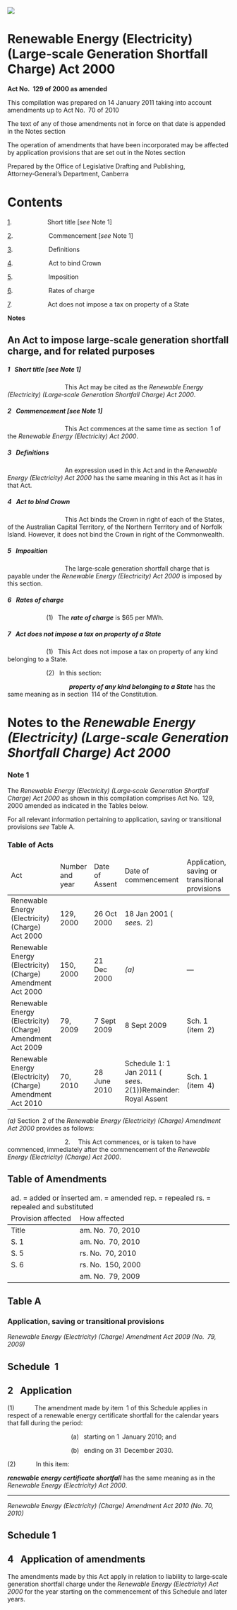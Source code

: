 ![](http://www.comlaw.gov.au/Details/C2011C00088/Html/63b4f3cf-ac59-45bd-b3b2-3b4f70cbcf0a_files/image001.gif)

# Renewable Energy (Electricity) (Large‑scale Generation Shortfall Charge) Act 2000

**Act No. 129 of 2000 as amended**

This compilation was prepared on 14 January 2011
 taking into account amendments up to Act No. 70 of 2010

The text of any of those amendments not in force
 on that date is appended in the Notes section

The operation of amendments that have been incorporated may be 
 affected by application provisions that are set out in the Notes section

Prepared by the Office of Legislative Drafting and Publishing,
 Attorney‑General’s Department, Canberra

# Contents

[1](#1).            Short title [_see_ Note 1]

[2](#2).            Commencement [_see_ Note 1]

[3](#3).            Definitions

[4](#4).            Act to bind Crown

[5](#5).            Imposition

[6](#6).            Rates of charge

[7](#7).            Act does not impose a tax on property of a State

**Notes** 

## An Act to impose large‑scale generation shortfall charge, and for related purposes

##### <a id="1"></a>1  Short title [_see_ Note 1]

                   This Act may be cited as the _Renewable Energy (Electricity) (Large‑scale Generation Shortfall Charge) Act 2000_.

##### <a id="2"></a>2  Commencement [_see_ Note 1]

                   This Act commences at the same time as section 1 of the _Renewable Energy (Electricity) Act 2000_.

##### <a id="3"></a>3  Definitions

                   An expression used in this Act and in the _Renewable Energy (Electricity) Act 2000_ has the same meaning in this Act as it has in that Act.

##### <a id="4"></a>4  Act to bind Crown

                   This Act binds the Crown in right of each of the States, of the Australian Capital Territory, of the Northern Territory and of Norfolk Island. However, it does not bind the Crown in right of the Commonwealth.

##### <a id="5"></a>5  Imposition

                   The large‑scale generation shortfall charge that is payable under the _Renewable Energy (Electricity) Act 2000_ is imposed by this section.

##### 6  Rates of charge

             (1)  The **_rate of charge_** is $65 per MWh.

##### <a id="7"></a>7  Act does not impose a tax on property of a State

             (1)  This Act does not impose a tax on property of any kind belonging to a State.

             (2)  In this section:

                    <a name="properti-kind-belong-state"></a>**_property of any kind belonging to a State_** has the same meaning as in section 114 of the Constitution.

# Notes to the _Renewable Energy (Electricity) (Large-scale Generation Shortfall Charge) Act 2000_

### Note 1

The _Renewable Energy (Electricity) (Large‑scale Generation Shortfall Charge) Act 2000_ as shown in this compilation comprises Act No. 129, 2000 amended as indicated in the Tables below.

For all relevant information pertaining to application, saving or transitional provisions _see_ Table A.

### Table of Acts

<table>
<colgroup>
  <col width="31%">
  <col width="16%">
  <col width="18%">
  <col width="21%">
  <col width="14%">
</colgroup>

<thead>
  <tr>
    <td>
      <div>Act</div>
    </td>
    <td>
      <div>Number 
and year</div>
    </td>
    <td>
      <div>Date 
of Assent</div>
    </td>
    <td>
      <div>Date of commencement</div>
    </td>
    <td>
      <div>Application, saving or transitional provisions</div>
    </td>
  </tr>
</thead>
<tr>
  <td>
    <div>Renewable Energy (Electricity) (Charge) Act 2000</div>
  </td>
  <td>
    <div>129, 2000</div>
  </td>
  <td>
    <div>26 Oct 2000</div>
  </td>
  <td>
    <div>18 Jan 2001 ( <i>see</i>s. 2)</div>
  </td>
  <td>
    <div></div>
  </td>
</tr>
<tr>
  <td>
    <div>Renewable Energy (Electricity) (Charge) Amendment Act 2000</div>
  </td>
  <td>
    <div>150, 2000</div>
  </td>
  <td>
    <div>21 Dec 2000</div>
  </td>
  <td>
    <div><i>(a)</i></div>
  </td>
  <td>
    <div>—</div>
  </td>
</tr>
<tr>
  <td>
    <div>Renewable Energy (Electricity) (Charge) Amendment Act 2009</div>
  </td>
  <td>
    <div>79, 2009</div>
  </td>
  <td>
    <div>7 Sept 2009</div>
  </td>
  <td>
    <div>8 Sept 2009</div>
  </td>
  <td>
    <div>Sch. 1 (item 2)</div>
  </td>
</tr>
<tr>
  <td>
    <div>Renewable Energy (Electricity) (Charge) Amendment Act 2010</div>
  </td>
  <td>
    <div>70, 2010</div>
  </td>
  <td>
    <div>28 June 2010</div>
  </td>
  <td>
    <div>Schedule 1: 1 Jan 2011 ( <i>see</i>s. 2(1))Remainder: Royal Assent</div>
  </td>
  <td>
    <div>Sch. 1 (item 4)</div>
  </td>
</tr></table>

_(a)_ Section 2 of the _Renewable Energy (Electricity) (Charge) Amendment Act 2000_ provides as follows:

                   2.   This Act commences, or is taken to have commenced, immediately after the commencement of the _Renewable Energy (Electricity) (Charge) Act 2000_.

## Table of Amendments

<table>
<colgroup>
  <col width="31%">
  <col width="69%">
</colgroup>

<thead>
  <tr>
    <td colspan="2">
      <div>ad. = added or inserted am. = amended rep. = repealed rs. = repealed and substituted</div>
    </td>
  </tr>
  <tr>
    <td>
      <div>Provision affected</div>
    </td>
    <td>
      <div>How affected</div>
    </td>
  </tr>
</thead>
<tr>
  <td>
    <div>Title</div>
  </td>
  <td>
    <div>am. No. 70, 2010</div>
  </td>
</tr>
<tr>
  <td>
    <div>S. 1</div>
  </td>
  <td>
    <div>am. No. 70, 2010</div>
  </td>
</tr>
<tr>
  <td>
    <div>S. 5</div>
  </td>
  <td>
    <div>rs. No. 70, 2010</div>
  </td>
</tr>
<tr>
  <td>
    <div>S. 6</div>
  </td>
  <td>
    <div>rs. No. 150, 2000</div>
  </td>
</tr>
<tr>
  <td>
    <div></div>
  </td>
  <td>
    <div>am. No. 79, 2009</div>
  </td>
</tr></table>

## Table A

### Application, saving or transitional provisions

_Renewable Energy (Electricity) (Charge) Amendment Act 2009 
 (No. 79, 2009)_

## Schedule 1

## 2  Application

(1)       The amendment made by item 1 of this Schedule applies in respect of a renewable energy certificate shortfall for the calendar years that fall during the period:

                     (a)  starting on 1 January 2010; and

                     (b)  ending on 31 December 2030.

(2)       In this item:

**_renewable energy certificate shortfall_** has the same meaning as in the _Renewable Energy (Electricity) Act 2000_.

* * *

_Renewable Energy (Electricity) (Charge) Amendment Act 2010 
 (No. 70, 2010)_

## Schedule 1

## 4  Application of amendments

The amendments made by this Act apply in relation to liability to large‑scale generation shortfall charge under the _Renewable Energy (Electricity) Act 2000_ for the year starting on the commencement of this Schedule and later years.

 
